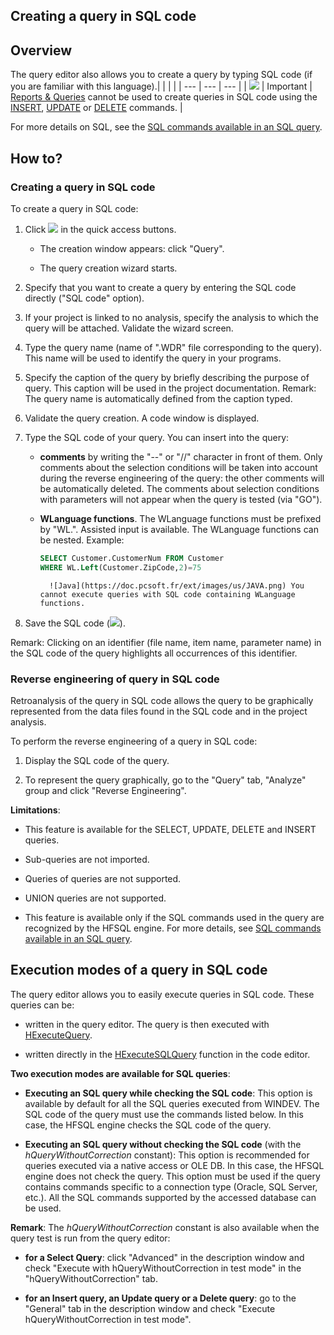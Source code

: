 


## Creating a query in SQL code
			



<a name="NOTE1"></a>
<a name="NOTE1_1"></a>


## Overview
<a name="overview_ELTTEXTE000182"></a>
<a name="SQL_query"></a>
The query editor also allows you to create a query by typing SQL code (if you are familiar with this language).|   |   |   |
| --- | --- | --- |
| ![](https://doc.pcsoft.fr/en-US/images/image.awp?langid=3&name=ER.png) | Important | [Reports & Queries](../Presentation/3088004.md) cannot be used to create queries in SQL code using the [INSERT](../Editeurs/2034001.md), [UPDATE](../Editeurs/2034001.md) or [DELETE](../Editeurs/2034001.md) commands. |



For more details on SQL, see the [SQL commands available in an SQL query](../Editeurs/2034006.md).


<a name="NOTE2"></a>
<a name="NOTE2_1"></a>


## How to?
<a name="how_ELTTEXTE000230"></a>


### Creating a query in SQL code 
<a name="creating_query_sql_code_ELTPARAGRAPHE000039"></a>

To create a query in SQL code: 

1. Click ![](https://doc.pcsoft.fr/en-US/images/image.awp?langid=3&name=ico_nouveau.gif) in the quick access buttons. 

	- The creation window appears: click "Query".

	- The query creation wizard starts.




2. Specify that you want to create a query by entering the SQL code directly ("SQL code" option).

3. If your project is linked to no analysis, specify the analysis to which the query will be attached.
	Validate the wizard screen.

4. Type the query name (name of ".WDR" file corresponding to the query). This name will be used to identify the query in your programs.

5. Specify the caption of the query by briefly describing the purpose of query. This caption will be used in the project documentation.
	Remark: The query name is automatically defined from the caption typed.

6. Validate the query creation. A code window is displayed.

7. Type the SQL code of your query. You can insert into the query:

	- **comments** by writing the "--" or "//" character in front of them. Only comments about the selection conditions will be taken into account during the reverse engineering of the query: the other comments will be automatically deleted. The comments about selection conditions with parameters will not appear when the query is tested (via "GO").

	- **WLanguage functions**. The WLanguage functions must be prefixed by "WL.". Assisted input is available. The WLanguage functions can be nested. Example: 
			
		```sql
		SELECT Customer.CustomerNum FROM Customer
		WHERE WL.Left(Customer.ZipCode,2)=75
		```

			![Java](https://doc.pcsoft.fr/ext/images/us/JAVA.png) You cannot execute queries with SQL code containing WLanguage functions. 




8. Save the SQL code (![](https://doc.pcsoft.fr/en-US/images/image.awp?langid=3&name=ico_Enregistrer.gif)).




Remark: Clicking on an identifier (file name, item name, parameter name) in the SQL code of the query highlights all occurrences of this identifier. 
<a name="NOTE2_2"></a>


### Reverse engineering of query in SQL code
<a name="reverse_engineering_query_sql_code_ELTPARAGRAPHE000079"></a>

Retroanalysis of the query in SQL code allows the query to be graphically represented from the data files found in the SQL code and in the project analysis.

To perform the reverse engineering of a query in SQL code:

1. Display the SQL code of the query.

2. To represent the query graphically, go to the "Query" tab, "Analyze" group and click "Reverse Engineering".




**Limitations**:

- This feature is available for the SELECT, UPDATE, DELETE and INSERT queries.

- Sub-queries are not imported.

- Queries of queries are not supported.  

- UNION queries are not supported.

- This feature is available only if the SQL commands used in the query are recognized by the HFSQL engine. For more details, see [SQL commands available in an SQL query](../Editeurs/2034006.md).




<a name="NOTE3"></a>
<a name="NOTE3_1"></a>


## Execution modes of a query in SQL code
<a name="execution_modes_query_sql_code_ELTTEXTE000260"></a>
The query editor allows you to easily execute queries in SQL code. These queries can be:

- written in the query editor. The query is then executed with [HExecuteQuery](../WDLang4/3044080.md).

- written directly in the [HExecuteSQLQuery](../WDLang4/3044084.md) function in the code editor.




**Two execution modes are available for SQL queries**:

- **Executing an SQL query while checking the SQL code**: This option is available by default for all the SQL queries executed from WINDEV. The SQL code of the query must use the commands listed below. In this case, the HFSQL engine checks the SQL code of the query.

- **Executing an SQL query without checking the SQL code** (with the *hQueryWithoutCorrection* constant): This option is recommended for queries executed via a native access or OLE DB. In this case, the HFSQL engine does not check the query. This option must be used if the query contains commands specific to a connection type (Oracle, SQL Server, etc.). All the SQL commands supported by the accessed database can be used.




**Remark**: The *hQueryWithoutCorrection* constant is also available when the query test is run from the query editor:

- **for a Select Query**: click "Advanced" in the description window and check "Execute with hQueryWithoutCorrection in test mode" in the "hQueryWithoutCorrection" tab.

- **for an Insert query, an Update query or a Delete query**: go to the "General" tab in the description window and check "Execute hQueryWithoutCorrection in test mode".





